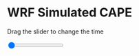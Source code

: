 <h1>WRF Simulated CAPE</h1>
<p>Drag the slider to change the time</p>

<div class="slidecontainer">
<input oninput='setImage(this)' class="slider" type="range" min="0" max="16" value="0" step="1" />
<img id='img'/>
</div>

<script>
var img = document.getElementById('img');
var img_array = ['/assets/images/wrf/cp_wrfout_d01_2020-02-20_12:00:00.png',
'/assets/images/wrf/cp_wrfout_d01_2020-02-20_13:00:00.png',
'/assets/images/wrf/cp_wrfout_d01_2020-02-20_14:00:00.png',
'/assets/images/wrf/cp_wrfout_d01_2020-02-20_15:00:00.png',
'/assets/images/wrf/cp_wrfout_d01_2020-02-20_16:00:00.png',
'/assets/images/wrf/cp_wrfout_d01_2020-02-20_17:00:00.png',
'/assets/images/wrf/cp_wrfout_d01_2020-02-20_18:00:00.png',
'/assets/images/wrf/cp_wrfout_d01_2020-02-20_19:00:00.png',
'/assets/images/wrf/cp_wrfout_d01_2020-02-20_20:00:00.png',
'/assets/images/wrf/cp_wrfout_d01_2020-02-20_21:00:00.png',
'/assets/images/wrf/cp_wrfout_d01_2020-02-20_22:00:00.png',
'/assets/images/wrf/cp_wrfout_d01_2020-02-20_23:00:00.png',
'/assets/images/wrf/cp_wrfout_d01_2020-02-21_00:00:00.png',
'/assets/images/wrf/cp_wrfout_d01_2020-02-21_01:00:00.png',
'/assets/images/wrf/cp_wrfout_d01_2020-02-21_02:00:00.png',
'/assets/images/wrf/cp_wrfout_d01_2020-02-21_03:00:00.png',];
function setImage(obj)
{
        var value = obj.value;
        img.src = img_array[value];

}
</script>
